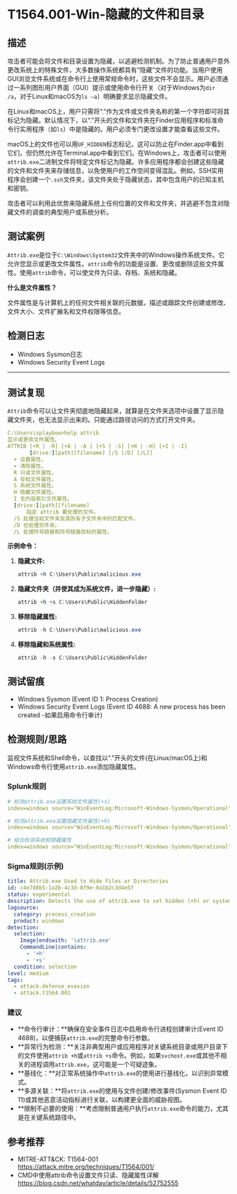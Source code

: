 # T1564.001-Win-隐藏的文件和目录

## 描述

攻击者可能会将文件和目录设置为隐藏，以逃避检测机制。为了防止普通用户意外更改系统上的特殊文件，大多数操作系统都具有“隐藏”文件的功能。当用户使用GUI浏览文件系统或在命令行上使用常规命令时，这些文件不会显示。用户必须通过一系列图形用户界面（GUI）提示或使用命令行开关（对于Windows为`dir /a`，对于Linux和macOS为`ls –a`）明确要求显示隐藏文件。

在Linux和macOS上，用户只需将“.”作为文件或文件夹名称的第一个字符即可将其标记为隐藏。默认情况下，以“.”开头的文件和文件夹在Finder应用程序和标准命令行实用程序（如`ls`）中是隐藏的。用户必须专门更改设置才能查看这些文件。

macOS上的文件也可以用`UF_HIDDEN`标志标记，这可以防止在Finder.app中看到它们，但仍然允许在Terminal.app中看到它们。在Windows上，攻击者可以使用`attrib.exe`二进制文件将特定文件标记为隐藏。许多应用程序都会创建这些隐藏的文件和文件夹来存储信息，以免使用户的工作空间变得混乱。例如，SSH实用程序会创建一个`.ssh`文件夹，该文件夹处于隐藏状态，其中包含用户的已知主机和密钥。

攻击者可以利用此优势来隐藏系统上任何位置的文件和文件夹，并逃避不包含对隐藏文件的调查的典型用户或系统分析。

## 测试案例

`Attrib.exe`是位于`C:\Windows\System32`文件夹中的Windows操作系统文件。它允许您显示或更改文件属性。`attrib`命令的功能是设置、更改或删除这些文件属性。使用`attrib`命令，可以使文件为只读、存档、系统和隐藏。

**什么是文件属性？**

文件属性是与计算机上的任何文件相关联的元数据，描述或跟踪文件创建或修改、文件大小、文件扩展名和文件权限等信息。

## 检测日志

* Windows Sysmon日志
* Windows Security Event Logs

---

## 测试复现

`Attrib`命令可以让文件夹彻底地隐藏起来，就算是在文件夹选项中设置了显示隐藏文件夹，也无法显示出来的。只能通过路径访问的方式打开文件夹。

```yml
C:\Users\splaybow>help attrib
显示或更改文件属性。
ATTRIB [+R | -R] [+A | -A ] [+S | -S] [+H | -H] [+I | -I]
       [drive:][path][filename] [/S [/D] [/L]]
  + 设置属性。
  - 清除属性。
  R 只读文件属性。
  A 存档文件属性。
  S 系统文件属性。
  H 隐藏文件属性。
  I 无内容索引文件属性。
  [drive:][path][filename]
      指定 attrib 要处理的文件。
  /S 处理当前文件夹及其所有子文件夹中的匹配文件。
  /D 也处理文件夹。
  /L 处理符号链接和符号链接目标的属性。
```

**示例命令：**

1.  **隐藏文件:**
    ```powershell
    attrib +h C:\Users\Public\malicious.exe
    ```
2.  **隐藏文件夹（并使其成为系统文件，进一步隐藏）:**
    ```powershell
    attrib +h +s C:\Users\Public\HiddenFolder
    ```
3.  **移除隐藏属性:**
    ```powershell
    attrib -h C:\Users\Public\malicious.exe
    ```
4.  **移除隐藏和系统属性:**
    ```powershell
    attrib -h -s C:\Users\Public\HiddenFolder
    ```

## 测试留痕

* Windows Sysmon (Event ID 1: Process Creation)
* Windows Security Event Logs (Event ID 4688: A new process has been created -如果启用命令行审计)

## 检测规则/思路

监视文件系统和Shell命令，以查找以“.”开头的文件(在Linux/macOS上)和Windows命令行使用`attrib.exe`添加隐藏属性。

### Splunk规则

```yml
# 检测attrib.exe设置系统文件属性(+s)
index=windows source="WinEventLog:Microsoft-Windows-Sysmon/Operational" (EventCode=1 Image="*\\attrib.exe" CommandLine="*+s*")

# 检测attrib.exe设置隐藏文件属性(+h)
index=windows source="WinEventLog:Microsoft-Windows-Sysmon/Operational" (EventCode=1 Image="*\\attrib.exe" CommandLine="*+h*")

# 结合检测系统和隐藏属性
index=windows source="WinEventLog:Microsoft-Windows-Sysmon/Operational" (EventCode=1 Image="*\\attrib.exe" CommandLine="*+s*+h*")
```

### Sigma规则(示例)

```yml
title: Attrib.exe Used to Hide Files or Directories
id: c4e7d8b5-1a2b-4c3d-8f9e-0a1b2c3d4e5f
status: experimental
description: Detects the use of attrib.exe to set hidden (+h) or system (+s) attributes on files or directories, which can be used by attackers to evade detection.
logsource:
  category: process_creation
  product: windows
detection:
  selection:
    Image|endswith: '\attrib.exe'
    CommandLine|contains:
      - '+h'
      - '+s'
  condition: selection
level: medium
tags:
  - attack.defense_evasion
  - attack.t1564.001
```

### 建议

* **命令行审计：**确保在安全事件日志中启用命令行进程创建审计(Event ID 4688)，以便捕获`attrib.exe`的完整命令行参数。
* **异常行为检测：**关注非典型用户或应用程序对关键系统目录或用户目录下的文件使用`attrib +h`或`attrib +s`命令。例如，如果`svchost.exe`或其他不相关的进程调用`attrib.exe`，这可能是一个可疑迹象。
* **基线化：**对正常系统操作中`attrib.exe`的使用进行基线化，以识别异常模式。
* **多源关联：**将`attrib.exe`的使用与文件创建/修改事件(Sysmon Event ID 11)或其他恶意活动指标进行关联，以构建更全面的威胁视图。
* **限制不必要的使用：**考虑限制普通用户执行`attrib.exe`命令的能力，尤其是在关键系统路径中。

## 参考推荐

- MITRE-ATT&CK: T1564-001  
  <https://attack.mitre.org/techniques/T1564/001/>
- CMD中使用attrib命令设置文件只读、隐藏属性详解  
  <https://blog.csdn.net/whatday/article/details/52752555>
